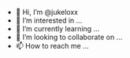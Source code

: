 - 👋 Hi, I’m @jukeloxx
- 👀 I’m interested in ...
- 🌱 I’m currently learning ...
- 💞️ I’m looking to collaborate on ...
- 📫 How to reach me ...

<!---
jukeloxx/jukeloxx is a ✨ special ✨ repository because its `README.md` (this file) appears on your GitHub profile.
You can click the Preview link to take a look at your changes.
--->
